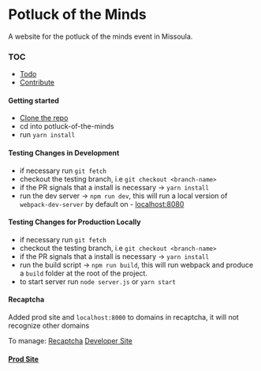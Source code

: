 # Potluck of the Minds

A website for the potluck of the minds event in Missoula.

### TOC

- [Todo](/docs/todo)
- [Contribute](/docs/CONTRIBUTING.md)

#### Getting started

- [Clone the repo](git@github.com:iverunamok/potluck-of-the-minds.git)
- cd into potluck-of-the-minds
- run `yarn install`

#### Testing Changes in Development

- if necessary run `git fetch`
- checkout the testing branch, i.e `git checkout <branch-name>`
- if the PR signals that a install is necessary -> `yarn install`
- run the dev server -> `npm run dev`, this will run a local version of `webpack-dev-server` by default on - [localhost:8080](localhost:8080)

#### Testing Changes for Production Locally

- if necessary run `git fetch`
- checkout the testing branch, i.e `git checkout <branch-name>`
- if the PR signals that a install is necessary -> `yarn install`
- run the build script -> `npm run build`, this will run webpack and produce a `build` folder at the root of the project.
- to start server run `node server.js` or `yarn start`

#### Recaptcha

Added prod site and `localhost:8000` to domains in recaptcha, it will not recognize other domains

To manage:
[Recaptcha](https://www.google.com/recaptcha/)
[Developer Site](https://developers.google.com/recaptcha/docs/v3)

#### [Prod Site](https://www.potluckoftheminds.com/)




